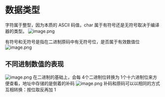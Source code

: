 # 数据类型
字符属于整型，因为本质的 ASCII 码值，char 属于有符号还是无符号取决于编译器的类型。
![image.png](https://s1.vika.cn/space/2024/05/19/93f9c616ad19485ea5a322881e91818d)

有符号和无符号是指在二进制原码中有无符号位，是否属于有效数值位
![image.png](https://s1.vika.cn/space/2024/05/19/0ea72b61c7a54002b58e6a3c735bc0c6)
## 不同进制数值的表现
![image.png](https://s1.vika.cn/space/2024/05/19/083907b504c24587946fb79fa2b4bbec)
在二进制的基础上，会每 4个二进制位转换为 1个十六进制位来方便查看，地址中存储的是倒着的补码
![image.png](https://s1.vika.cn/space/2024/05/19/4c06943301fc4341b45e3625aeb51373)
补码和原码可以以相同的方式互相转换：按位取反再加 1